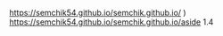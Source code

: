 https://semchik54.github.io/semchik.github.io/
)
https://semchik54.github.io/semchik.github.io/aside 1.4
